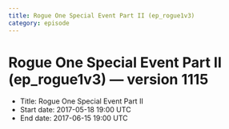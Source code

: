 ```yaml
---
title: Rogue One Special Event Part II (ep_rogue1v3)
category: episode
---
```


# Rogue One Special Event Part II (ep_rogue1v3) — version 1115



  * Title: Rogue One Special Event Part II
  * Start date: 2017-05-18 19:00 UTC
  * End date: 2017-06-15 19:00 UTC

